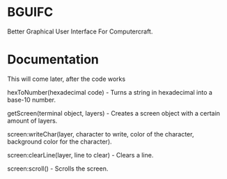 # BGUIFC
Better Graphical User Interface For Computercraft.

# Documentation
This will come later, after the code works

hexToNumber(hexadecimal code) - Turns a string in hexadecimal into a base-10 number.

getScreen(terminal object, layers) - Creates a screen object with a certain amount of layers.

screen:writeChar(layer, character to write, color of the character, background color for the character).

screen:clearLine(layer, line to clear) - Clears a line.

screen:scroll() - Scrolls the screen.
